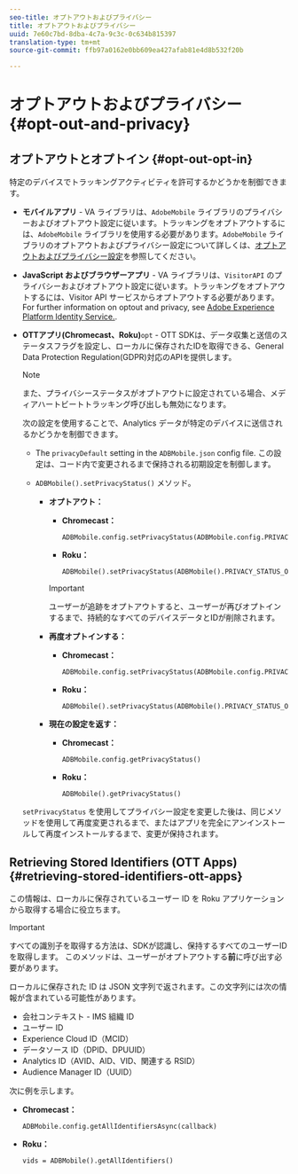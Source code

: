 ```yaml
---
seo-title: オプトアウトおよびプライバシー
title: オプトアウトおよびプライバシー
uuid: 7e60c7bd-8dba-4c7a-9c3c-0c634b815397
translation-type: tm+mt
source-git-commit: ffb97a0162e0bb609ea427afab81e4d8b532f20b

---
```



# オプトアウトおよびプライバシー{#opt-out-and-privacy}

## オプトアウトとオプトイン {#opt-out-opt-in}

特定のデバイスでトラッキングアクティビティを許可するかどうかを制御できます。

* **モバイルアプリ** - VA ライブラリは、`AdobeMobile` ライブラリのプライバシーおよびオプトアウト設定に従います。トラッキングをオプトアウトするには、`AdobeMobile` ライブラリを使用する必要があります。`AdobeMobile` ライブラリのオプトアウトおよびプライバシー設定について詳しくは、[オプトアウトおよびプライバシー設定](https://docs.adobe.com/content/help/en/mobile-services/android/gdpr-privacy-android/privacy.html)を参照してください。
* **JavaScript およびブラウザーアプリ** - VA ライブラリは、`VisitorAPI` のプライバシーおよびオプトアウト設定に従います。トラッキングをオプトアウトするには、Visitor API サービスからオプトアウトする必要があります。For further information on opt­out and privacy, see [Adobe Experience Platform Identity Service.](https://marketing.adobe.com/resources/help/en_US/mcvid/).
* **OTTアプリ(Chromecast、Roku)**`opt` - OTT SDKは、データ収集と送信のステータスフラグを設定し、ローカルに保存されたIDを取得できる、General Data Protection Regulation(GDPR)対応のAPIを提供します。

   >[!NOTE]
   >
   >また、プライバシーステータスがオプトアウトに設定されている場合、メディアハートビートトラッキング呼び出しも無効になります。

   次の設定を使用することで、Analytics データが特定のデバイスに送信されるかどうかを制御できます。

   * The `privacyDefault` setting in the `ADBMobile.json` config file. この設定は、コード内で変更されるまで保持される初期設定を制御します。

   * `ADBMobile().setPrivacyStatus()` メソッド。

      * **オプトアウト：**

         * **Chromecast：**

            ```
            ADBMobile.config.setPrivacyStatus(ADBMobile.config.PRIVACY_STATUS_OPT_OUT)
            ```

         * **Roku：**

            ```
            ADBMobile().setPrivacyStatus(ADBMobile().PRIVACY_STATUS_OPT_OUT)
            ```
         >[!IMPORTANT]
         >
         >ユーザーが追跡をオプトアウトすると、ユーザーが再びオプトインするまで、持続的なすべてのデバイスデータとIDが削除されます。

      * **再度オプトインする：**

         * **Chromecast：**

            ```
            ADBMobile.config.setPrivacyStatus(ADBMobile.config.PRIVACY_STATUS_OPT_IN)
            ```

         * **Roku：**

            ```
            ADBMobile().setPrivacyStatus(ADBMobile().PRIVACY_STATUS_OPT_IN)
            ```
      * **現在の設定を返す：**

         * **Chromecast：**

            ```
            ADBMobile.config.getPrivacyStatus()
            ```

         * **Roku：**

            ```
            ADBMobile().getPrivacyStatus()
            ```
   `setPrivacyStatus` を使用してプライバシー設定を変更した後は、同じメソッドを使用して再度変更されるまで、またはアプリを完全にアンインストールして再度インストールするまで、変更が保持されます。

## Retrieving Stored Identifiers (OTT Apps) {#retrieving-stored-identifiers-ott-apps}

この情報は、ローカルに保存されているユーザー ID を Roku アプリケーションから取得する場合に役立ちます。

>[!IMPORTANT]
>
>すべての識別子を取得する方法は、SDKが認識し、保持するすべてのユーザーIDを取得します。 このメソッドは、ユーザーがオプトアウトする&#x200B;**前**&#x200B;に呼び出す必要があります。

ローカルに保存された ID は JSON 文字列で返されます。この文字列には次の情報が含まれている可能性があります。

* 会社コンテキスト - IMS 組織 ID
* ユーザー ID
* Experience Cloud ID（MCID）
* データソース ID（DPID、DPUUID）
* Analytics ID（AVID、AID、VID、関連する RSID）
* Audience Manager ID（UUID）

次に例を示します。

* **Chromecast：**

   ```
   ADBMobile.config.getAllIdentifiersAsync(callback)
   ```

* **Roku：**

   ```
   vids = ADBMobile().getAllIdentifiers()
   ```

